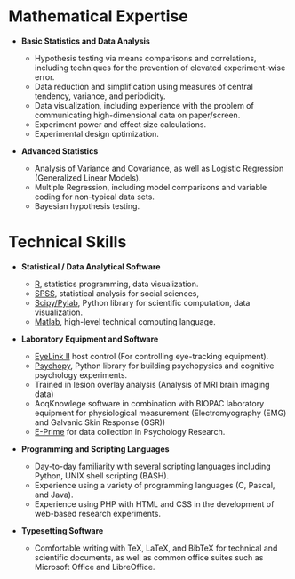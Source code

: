 Mathematical Expertise
======================

* **Basic Statistics and Data Analysis**
    + Hypothesis testing via means comparisons and correlations, including techniques for the prevention of elevated experiment-wise error.
    + Data reduction and simplification using measures of central tendency, variance, and periodicity.
    + Data visualization, including experience with the problem of communicating high-dimensional data on paper/screen.
    + Experiment power and effect size calculations.
    + Experimental design optimization.

* **Advanced Statistics**
    + Analysis of Variance and Covariance, as well as Logistic Regression (Generalized Linear Models).
    + Multiple Regression, including model comparisons and variable coding for non-typical data sets.
    + Bayesian hypothesis testing.

Technical Skills
================

* **Statistical / Data Analytical Software**
    + [R](http://www.r-project.org/), statistics programming, data visualization.
    + [SPSS](http://www.spss.com/), statistical analysis for social sciences,
    + [Scipy/Pylab](http://www.scipy.org/), Python library for
	scientific computation, data visualization.
    + [Matlab](https://www.mathworks.com/products/matlab/),
	high-level technical computing language.

* **Laboratory Equipment and Software**
    + [EyeLink II](www.sr-research.com) host control (For controlling eye-tracking equipment).
    + [Psychopy](http://www.psychopy.org/), Python library for building psychopysics and cognitive psychology experiments.
    + Trained in lesion overlay analysis (Analysis of MRI brain imaging data)
    + AcqKnowlege software in combination with BIOPAC laboratory equipment for physiological measurement (Electromyography (EMG) and Galvanic Skin Response (GSR))
    + [E-Prime](http://www.pstnet.com/products/e-prime/) for data collection in Psychology Research.

* **Programming and Scripting Languages**
    + Day-to-day familiarity with several scripting languages
	including Python, UNIX shell scripting (BASH).
    + Experience using a variety of programming languages (C,
	Pascal, and Java).
    + Experience using PHP with HTML and CSS in the development of web-based research experiments.

* **Typesetting Software**
    + Comfortable writing with TeX, LaTeX, and BibTeX for
	technical and scientific documents, as well as common
	office suites such as Microsoft Office and LibreOffice.
